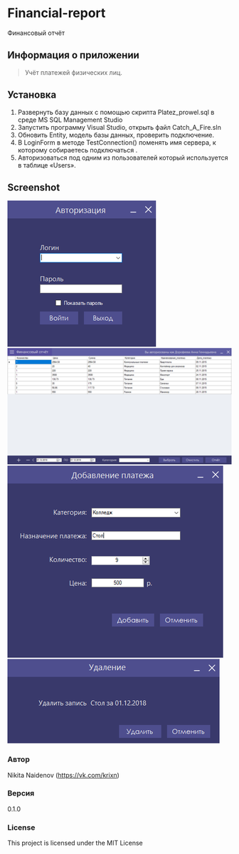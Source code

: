 # Financial-report
Финансовый отчёт

## Информация о приложении
> Учёт платежей физических лиц.

## Установка
1.	Развернуть базу данных с помощью скрипта Platez_prowel.sql в среде MS SQL Management Studio <br>
2.	Запустить программу Visual Studio, открыть файл Catch_A_Fire.sln <br>
3.	Обновить Entity, модель базы данных, проверить подключение. <br>
4.	В LoginForm в методе TestConnection() поменять имя сервера, к которому собираетесь подключаться . <br>
5.	Авторизоваться под одним из пользователей который используется в таблице «Users». <br>

## Screenshot

![ScreenShot](https://github.com/nikitakrixn/Financial-report/blob/master/screenshot/12345.PNG)
![ScreenShot](https://github.com/nikitakrixn/Financial-report/blob/master/screenshot/123456.PNG)
![ScreenShot](https://github.com/nikitakrixn/Financial-report/blob/master/screenshot/1234567.PNG)
![ScreenShot](https://github.com/nikitakrixn/Financial-report/blob/master/screenshot/12345678.PNG)

### Автор

Nikita Naidenov
(https://vk.com/krixn)

### Версия

0.1.0

### License

This project is licensed under the MIT License
